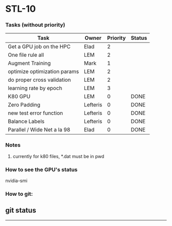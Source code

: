 
# STL-10

### Tasks (without priority)  
| Task                         | Owner         | Priority  | Status  |
| ------------------------------| ------------- |-----------|---------|
| Get a GPU job on the HPC      | Elad          | 2         |         |
| One file rule all             | LEM           | 2         |         |
| Augment Training              | Mark           | 1         |         |
| optimize optimization params   | LEM           | 2        |         |
| do proper cross validation   | LEM           | 2        |         |
| learning rate by epoch   | LEM           | 3        |         |
| K80 GPU                       | LEM           | 0         |  DONE   |
| Zero Padding   | Lefteris           | 0        | DONE      |
| new test error function   | Lefteris           | 0        | DONE        |
| Balance Labels                | Lefteris          | 0         | DONE        |
| Parallel / Wide Net a la 98   | Elad           | 0        | DONE        |

### Notes
1. currently for k80 files, *.dat must be in pwd  
  
### How to see the GPU's status
nvidia-smi

### How to git:
git status
---
---
